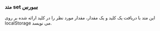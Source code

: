 <h3>
متد set
<a class="ext-link" href="module-classes_Storage.html#63" >سورس</a>
</h3>

این متد با دریافت یک کلید و یک مقدار، مقدار مورد نظر را در کلید ارائه شده بر روی localStorage می نویسد.
